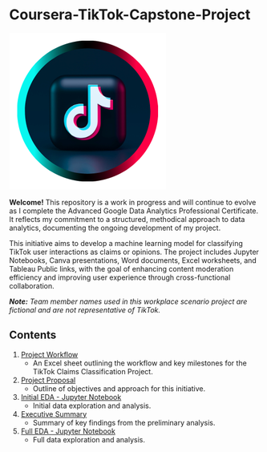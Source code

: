 # Coursera-TikTok-Capstone-Project

![TikTok Logo](Images/Canva_TikTok_Logo.png)

**Welcome!**  This repository is a work in progress and will continue to evolve as I complete the Advanced Google Data Analytics Professional Certificate. It reflects my commitment to a structured, methodical approach to data analytics, documenting the ongoing development of my project.

This initiative aims to develop a machine learning model for classifying TikTok user interactions as claims or opinions. The project includes Jupyter Notebooks, Canva presentations, Word documents, Excel worksheets, and Tableau Public links, with the goal of enhancing content moderation efficiency and improving user experience through cross-functional collaboration.

***Note:*** *Team member names used in this workplace scenario project are fictional and are not representative of TikTok.*


## Contents
1. [Project Workflow](01_Project_Workflow.md)
    - An Excel sheet outlining the workflow and key milestones for the TikTok Claims Classification Project.
2. [Project Proposal](02_C1_TikTok_Project_Proposal.pdf)
    - Outline of objectives and approach for this initiative.
3. [Initial EDA - Jupyter Notebook](03_C2_Initial_EDA_Jupyter_Notebook.ipynb)
    - Initial data exploration and analysis.
4. [Executive Summary](04_C2_Executive_Summary.md)
    - Summary of key findings from the preliminary analysis.
5. [Full EDA - Jupyter Notebook](05_C3_Full_EDA_Jupyter_Notebook.ipynb)
    - Full data exploration and analysis.
